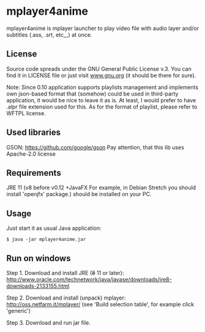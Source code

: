 # mplayer4anime

mplayer4anime is mplayer launcher to play video file with audio layer and/or subtitles (.ass, .srt, etc,,,) at once.

## License

Source code spreads under the GNU General Public License v.3. You can find it in LICENSE file or just visit www.gnu.org (it should be there for sure).

Note: Since 0.10 application supports playlists management and implements own json-based format that (somehow) could be used in third-party application,
it would be nice to leave it as is. At least, I would prefer to have .alpr file extension used for this. As for the format of playlist, please
refer to WFTPL license.

## Used libraries
GSON: https://github.com/google/gson
Pay attention, that this lib uses Apache-2.0 license

## Requirements

JRE 11 (v8 before v0.12 +JavaFX For example, in Debian Stretch you should install 'openjfx' package.) should be installed on your PC.

## Usage

Just start it as usual Java application:
```
$ java -jar mplayer4anime.jar
```

## Run on windows
Step 1.
Download and install JRE (~~8~~ 11 or later):
http://www.oracle.com/technetwork/java/javase/downloads/jre8-downloads-2133155.html

Step 2.
Download and install (unpack) mplayer:
http://oss.netfarm.it/mplayer/
(see 'Build selection table', for example click 'generic')

Step 3.
Download and run jar file.

